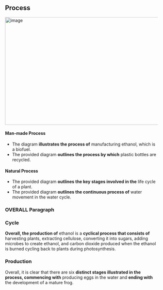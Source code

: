 ## Process

<img width="1548" height="354" alt="image" src="https://github.com/user-attachments/assets/fa0b3d74-5323-4f96-af1c-9457eed69353" />

#### Man-made Process
- The diagram **illustrates the process of** manufacturing ethanol, which is a biofuel.
- The provided diagram **outlines the process by which** plastic bottles are recycled.
#### Natural Process
- The provided diagram **outlines the key stages involved in the** life cycle of a plant.
- The provided diagram **outlines the continuous process of** water movement in the water cycle.

### OVERALL Paragraph

### Cycle
**Overall, the production of** ethanol is a **cyclical process that consists of** harvesting plants, extracting cellulose, converting it into sugars, adding microbes to create ethanol, and carbon dioxide produced when the ethanol is burned cycling back to plants during photosynthesis.

### Production
Overall, it is clear that there are six **distinct stages illustrated in the process, commencing with** producing eggs in the water and **ending with** the development of a mature frog. 


